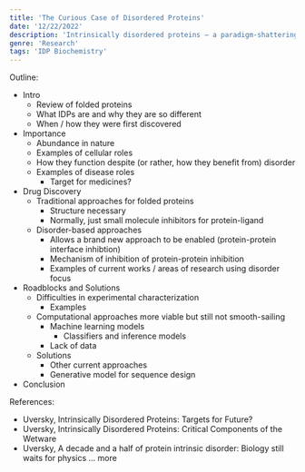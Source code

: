 ```yaml
---
title: 'The Curious Case of Disordered Proteins'
date: '12/22/2022'
description: 'Intrinsically disordered proteins — a paradigm-shattering phenomenon, a "dark matter" of biology, and a key to modern medicine?'
genre: 'Research'
tags: 'IDP Biochemistry'
---
```

Outline:

* Intro 
    * Review of folded proteins
    * What IDPs are and why they are so different
    * When / how they were first discovered
* Importance
    * Abundance in nature
    * Examples of cellular roles
    * How they function despite (or rather, how they benefit from) disorder
    * Examples of disease roles
        * Target for medicines?
* Drug Discovery
    * Traditional approaches for folded proteins
        * Structure necessary
        * Normally, just small molecule inhibitors for protein-ligand
    * Disorder-based approaches
        * Allows a brand new approach to be enabled (protein-protein interface inhibtion)
        * Mechanism of inhibition of protein-protein inhibition
        * Examples of current works / areas of research using disorder focus
* Roadblocks and Solutions
    * Difficulties in experimental characterization
        * Examples
    * Computational approaches more viable but still not smooth-sailing
        * Machine learning models
            * Classifiers and inference models
        * Lack of data
    * Solutions
        * Other current approaches
        * Generative model for sequence design
* Conclusion

References:
* Uversky, Intrinsically Disordered Proteins: Targets for Future?
* Uversky, Intrinsically Disordered Proteins: Critical Components of the Wetware
* Uversky, A decade and a half of protein intrinsic disorder: Biology still waits for physics
... more